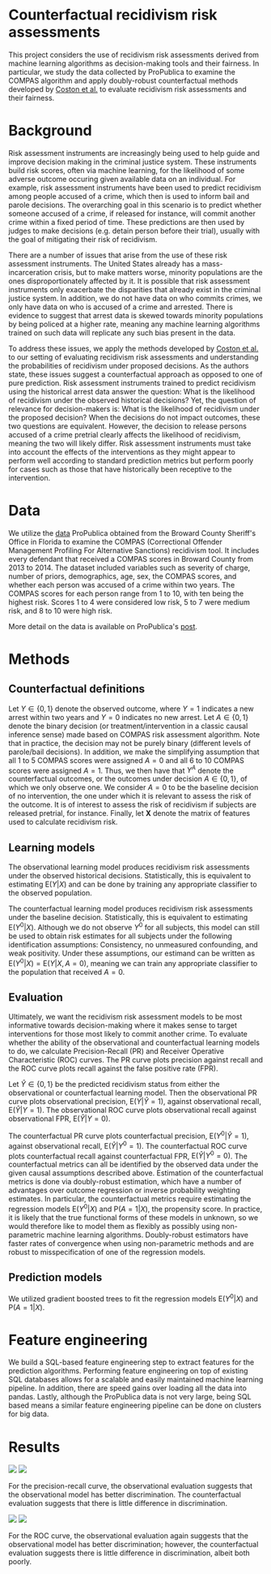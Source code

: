 # Counterfactual recidivism risk assessments

This project considers the use of recidivism risk assessments derived from machine learning algorithms as decision-making tools and their fairness. In particular, we study the data collected by ProPublica to examine the COMPAS algorithm and apply doubly-robust counterfactual methods developed by [Coston et al.](https://arxiv.org/abs/1909.00066) to evaluate recidivism risk assessments and their fairness. 

# Background

Risk assessment instruments are increasingly being used to help guide and improve decision making in the criminal justice system. These instruments build risk scores, often via machine learning, for the likelihood of some adverse outcome occuring given available data on an individual. For example, risk assessment instruments have been used to predict recidivism among people accused of a crime, which then is used to inform bail and parole decisions. The overarching goal in this scenario is to predict whether someone accused of a crime, if released for instance, will commit another crime within a fixed period of time. These predictions are then used by judges to make decisions (e.g. detain person before their trial), usually with the goal of mitigating their risk of recidivism. 

There are a number of issues that arise from the use of these risk assessment instruments. The United States already has a mass-incarceration crisis, but to make matters worse, minority populations are the ones disproportionately affected by it. It is possible that risk assessment instruments only exacerbate the disparities that already exist in the criminal justice system. In addition, we do not have data on who commits crimes, we only have data on who is accused of a crime and arrested. There is evidence to suggest that arrest data is skewed towards minority populations by being policed at a higher rate, meaning any machine learning algorithms trained on such data will replicate any such bias present in the data. 

To address these issues, we apply the methods developed by [Coston et al.](https://arxiv.org/abs/1909.00066) to our setting of evaluating recidivism risk assessments and understanding the probabilities of recidivism under proposed decisions. As the authors state, these issues suggest a counterfactual approach as opposed to one of pure prediction. Risk assessment instruments trained to predict recidivism using the historical arrest data answer the question: What is the likelihood of recidivism under the observed historical decisions? Yet, the question of relevance for decision-makers is: What is the likelihood of recidivism under the proposed decision? When the decisions do not impact outcomes, these two questions are equivalent. However, the decision to release persons accused of a crime pretrial clearly affects the likelihood of recidivism, meaning the two will likely differ. Risk assessment instruments must take into account the effects of the interventions as they might appear to perform well according to standard prediction metrics but perform poorly for cases such as those that have historically been receptive to the intervention. 

# Data

We utilize the [data](https://github.com/propublica/compas-analysis) ProPublica obtained from the Broward County Sheriff's Office in Florida to examine the COMPAS (Correctional Offender Management Profiling For Alternative Sanctions) recidivism tool. It includes every defendant that received a COMPAS scores in Broward County from 2013 to 2014. The dataset included variables such as severity of charge, number of priors, demographics, age, sex, the COMPAS scores, and whether each person was accused of a crime within two years. The COMPAS scores for each person range from 1 to 10, with ten being the highest risk. Scores 1 to 4 were considered low risk, 5 to 7 were medium risk, and 8 to 10 were high risk. 

More detail on the data is available on ProPublica's [post](https://www.propublica.org/article/how-we-analyzed-the-compas-recidivism-algorithm).

# Methods

## Counterfactual definitions

Let $Y \in \{0, 1\}$ denote the observed outcome, where $Y=1$ indicates a new arrest within two years and $Y=0$ indicates no new arrest. Let $A \in \{0, 1\}$ denote the binary decision (or treatment/intervention in a classic causal inference sense) made based on COMPAS risk assessment algorithm. Note that in practice, the decision may not be purely binary (different levels of parole/bail decisions). In addition, we make the simplifying assumption that all 1 to 5 COMPAS scores were assigned $A=0$ and all 6 to 10 COMPAS scores were assigned $A=1$. Thus, we then have that $Y^A$ denote the counterfactual outcomes, or the outcomes under decision $A \in \{0, 1\}$, of which we only observe one. We consider $A=0$ to be the baseline decision of no intervention, the one under which it is relevant to assess the risk of the outcome. It is of interest to assess the risk of recidivism if subjects are released pretrial, for instance. Finally, let $\mathbf{X}$ denote the matrix of features used to calculate recidivism risk. 

## Learning models

The observational learning model produces recidivism risk assessments under the observed historical decisions. Statistically, this is equivalent to estimating $\mathrm{E}(Y|X)$ and can be done by training any appropriate classifier to the observed population. 

The counterfactual learning model produces recidivism risk assessments under the baseline decision. Statistically, this is equivalent to estimating $\mathrm{E}(Y^0|X)$. Although we do not observe $Y^0$ for all subjects, this model can still be used to obtain risk estimates for all subjects under the following identification assumptions: Consistency, no unmeasured confounding, and weak positivity. Under these assumptions, our estimand can be written as $\mathrm{E}(Y^0|X) = \mathrm{E}(Y|X,A=0)$, meaning we can train any appropriate classifier to the population that received $A=0$. 

## Evaluation

Ultimately, we want the recidivism risk assessment models to be most informative towards decision-making where it makes sense to target interventions for those most likely to commit another crime. To evaluate whether the ability of the observational and counterfactual learning models to do, we calculate Precision-Recall (PR) and Receiver Operative Characteristic (ROC) curves. The PR curve plots precision against recall and the ROC curve plots recall against the false positive rate (FPR). 

Let $\hat{Y} \in \{0, 1\}$ be the predicted recidivism status from either the observational or counterfactual learning model. Then the observational PR curve plots observational precision, $\mathrm{E}(Y|\hat{Y}=1)$, against observational recall, $\mathrm{E}(\hat{Y}|Y=1)$. The observational ROC curve plots observational recall against observational FPR, $\mathrm{E}(\hat{Y}|Y=0)$.

The counterfactual PR curve plots counterfactual precision, $\mathrm{E}(Y^0|\hat{Y}=1)$, against observational recall, $\mathrm{E}(\hat{Y}|Y^0=1)$. The counterfactual ROC curve plots counterfactual recall against counterfactual FPR, $\mathrm{E}(\hat{Y}|Y^0=0)$. The counterfactual metrics can all be identified by the observed data under the given causal assumptions described above. Estimation of the counterfactual metrics is done via doubly-robust estimation, which have a number of advantages over outcome regression or inverse probability weighting estimates. In particular, the counterfactual metrics require estimating the regression models $\mathrm{E}(Y^0|X)$ and $\text{P}(A=1|X)$, the propensity score. In practice, it is likely that the true functional forms of these models in unknown, so we would therefore like to model them as flexibly as possibly using non-parametric machine learning algorithms. Doubly-robust estimators have faster rates of convergence when using non-parametric methods and are robust to misspecification of one of the regression models. 

## Prediction models

We utilized gradient boosted trees to fit the regression models $\mathrm{E}(Y^0|X)$ and	$\text{P}(A=1|X)$.

# Feature engineering

We build a SQL-based feature engineering step to extract features for the prediction algorithms. Performing feature engineering on top of existing SQL databases allows for a scalable and easily maintained machine learning pipeline. In addition, there are speed gains over loading all the data into pandas. Lastly, although the ProPublica data is not very large, being SQL based means a similar feature engineering pipeline can be done on clusters for big data.  

# Results

![](results/cf_PR_plot.png)
![](results/obs_PR_plot.png)

For the precision-recall curve, the observational evaluation suggests that the observational model has better discrimination. The counterfactual evaluation suggests that there is little difference in discrimination. 

![](results/cf_ROC_plot.png)
![](results/obs_ROC_plot.png)

For the ROC curve, the observational evaluation again suggests that the observational model has better discrimination; however, the counterfactual evaluation suggests there is little difference in discrimination, albeit both poorly. 